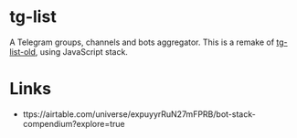 # tg-list
A Telegram groups, channels and bots aggregator. This is a remake of [tg-list-old](https://github.com/PabloDinella/tg-list-old), using JavaScript stack.

# Links
- ttps://airtable.com/universe/expuyyrRuN27mFPRB/bot-stack-compendium?explore=true

